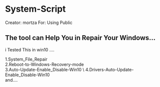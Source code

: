 # System-Script
Creator:   mortza
For: Using Public
## The tool can Help You in Repair Your Windows...
i Tested This in win10 ....



1.System_File_Repair \
2.Reboot-to-Windows-Recovery-mode  \
3.Auto-Update-Enable_Disable-Win10  \ 
4.Drivers-Auto-Update-Enable_Disable-Win10  \
and.... 




